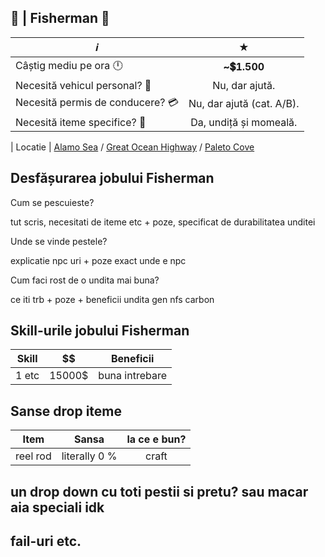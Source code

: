 ## 🗽 | Fisherman 🎣

| _**ℹ️**_ |      **★**      |
| ------------- | :-----------: |
| Câștig mediu pe ora 🕛  | **~💲1.500** |
| Necesită vehicul personal? 🚗 | Nu, dar ajută. |
| Necesită permis de conducere? 💳 | Nu, dar ajută (cat. A/B). |
| Necesită iteme specifice? 🧾 | Da, undiță și momeală. |

| Locatie | [Alamo Sea](https://i.imgur.com/ycuXKzo.png) / [Great Ocean Highway](imgur) / [Paleto Cove](imgur)


## Desfășurarea jobului Fisherman

Cum se pescuieste?

tut scris, necesitati de iteme etc + poze, specificat de durabilitatea unditei

Unde se vinde pestele?

explicatie npc uri + poze exact unde e npc

Cum faci rost de o undita mai buna?

ce iti trb + poze + beneficii undita gen nfs carbon

## Skill-urile jobului Fisherman

| **Skill** |      $$      | Beneficii
| ------------- | :-----------: | :-----------: |
| 1 etc | 15000$ | buna intrebare |

## Sanse drop iteme 

| **Item** |      Sansa      | la ce e bun?
| ------------- | :-----------: | :-----------: |
| reel rod | literally 0 % | craft |

## un drop down cu toti pestii si pretu? sau macar aia speciali idk

## fail-uri etc.